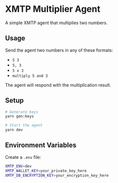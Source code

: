 # XMTP Multiplier Agent

A simple XMTP agent that multiplies two numbers.

## Usage

Send the agent two numbers in any of these formats:

- `5 3`
- `5, 3`
- `5 x 3`
- `multiply 5 and 3`

The agent will respond with the multiplication result.

## Setup

```bash
# Generate keys
yarn gen:keys

# Start the agent
yarn dev
```

## Environment Variables

Create a `.env` file:

```bash
XMTP_ENV=dev
XMTP_WALLET_KEY=your_private_key_here
XMTP_DB_ENCRYPTION_KEY=your_encryption_key_here
```
